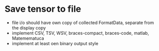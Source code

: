 # Save tensor to file

* file i/o should have own copy of collected FormatData, separate from the display copy
* implement CSV, TSV, WSV, braces-compact, braces-code, matlab, Matemematuca
* implement at least oen binary output style
